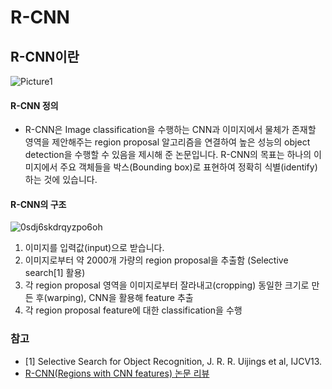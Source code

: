 # R-CNN 

## R-CNN이란
![Picture1](https://user-images.githubusercontent.com/40276516/78000057-a16b9300-736e-11ea-9b79-055670fc7e6e.png)
#### R-CNN 정의
  - R-CNN은 Image classification을 수행하는 CNN과 이미지에서 물체가 존재할 영역을 제안해주는 region proposal 알고리즘을 연결하여 높은 성능의 object detection을 수행할 수 있음을 제시해 준 논문입니다. R-CNN의 목표는 하나의 이미지에서 주요 객체들을 박스(Bounding box)로 표현하여 정확히 식별(identify)하는 것에 있습니다.
  
#### R-CNN의 구조
![0sdj6skdrqyzpo6oh](https://user-images.githubusercontent.com/40276516/77990900-7b89c280-735d-11ea-838b-64817fbed988.png)
1. 이미지를 입력값(input)으로 받습니다.
2. 이미지로부터 약 2000개 가량의 region proposal을 추출함 (Selective search[1] 활용) 
3. 각 region proposal 영역을 이미지로부터 잘라내고(cropping) 동일한 크기로 만든 후(warping), CNN을 활용해 feature 추출
4. 각 region proposal feature에 대한 classification을 수행



### 참고
- [1] Selective Search for Object Recognition, J. R. R. Uijings et al, IJCV13.
- [R-CNN(Regions with CNN features) 논문 리뷰](https://jaehyeongan.github.io/2019/10/10/R-CNN/)
